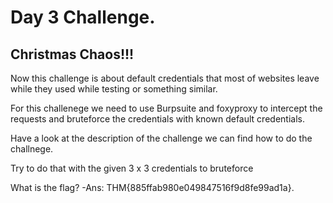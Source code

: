 # Day 3 Challenge.
## Christmas Chaos!!!

Now this challenge is about default credentials that most of websites leave while they used while testing or something similar. 

For this challenege we need to use Burpsuite and foxyproxy to intercept the requests and bruteforce the credentials with known default credentials. 

Have a look at the description of the challenge we can find how to do the challnege. 

Try to do that with the given 3 x 3 credentials to bruteforce

What is the flag?
	-Ans: THM{885ffab980e049847516f9d8fe99ad1a}.